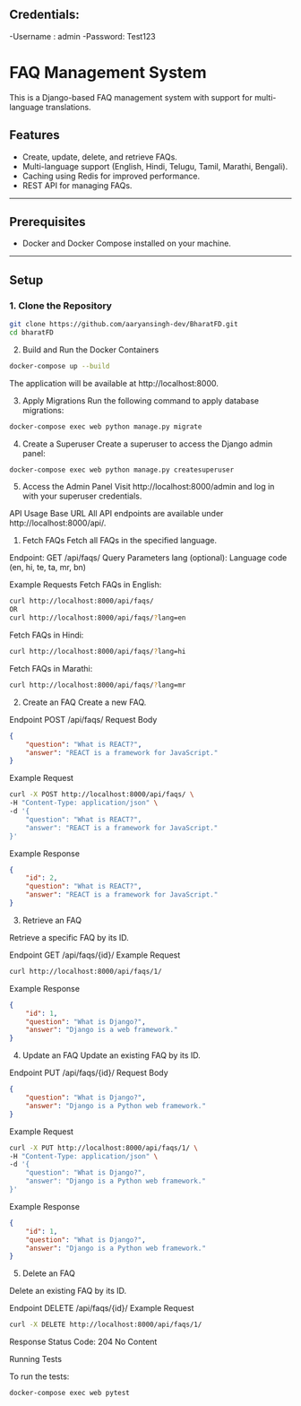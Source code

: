 ## Credentials:

-Username : admin
-Password: Test123
# FAQ Management System
This is a Django-based FAQ management system with support for multi-language translations.

## Features
- Create, update, delete, and retrieve FAQs.
- Multi-language support (English, Hindi, Telugu, Tamil, Marathi, Bengali).
- Caching using Redis for improved performance.
- REST API for managing FAQs.

---

## Prerequisites
- Docker and Docker Compose installed on your machine.

---

## Setup

### 1. Clone the Repository
```bash
git clone https://github.com/aaryansingh-dev/BharatFD.git
cd bharatFD
```

2. Build and Run the Docker Containers
```bash
docker-compose up --build
```
The application will be available at http://localhost:8000.

3. Apply Migrations
Run the following command to apply database migrations:

```bash
docker-compose exec web python manage.py migrate
```

4. Create a Superuser
Create a superuser to access the Django admin panel:

```bash
docker-compose exec web python manage.py createsuperuser
```
5. Access the Admin Panel
Visit http://localhost:8000/admin and log in with your superuser credentials.

API Usage
Base URL
All API endpoints are available under http://localhost:8000/api/.

1. Fetch FAQs
Fetch all FAQs in the specified language.

Endpoint:
GET /api/faqs/
Query Parameters
lang (optional): Language code (en, hi, te, ta, mr, bn)

Example Requests
Fetch FAQs in English:

```bash
curl http://localhost:8000/api/faqs/
OR
curl http://localhost:8000/api/faqs/?lang=en
```
Fetch FAQs in Hindi:

```bash
curl http://localhost:8000/api/faqs/?lang=hi
```

Fetch FAQs in Marathi:

```bash
curl http://localhost:8000/api/faqs/?lang=mr
```

2. Create an FAQ
Create a new FAQ.

Endpoint
POST /api/faqs/
Request Body
```json
{
    "question": "What is REACT?",
    "answer": "REACT is a framework for JavaScript."
}
```
Example Request
```bash
curl -X POST http://localhost:8000/api/faqs/ \
-H "Content-Type: application/json" \
-d '{
    "question": "What is REACT?",
    "answer": "REACT is a framework for JavaScript."
}'
```
Example Response
```json
{
    "id": 2,
    "question": "What is REACT?",
    "answer": "REACT is a framework for JavaScript."
}
```

3. Retrieve an FAQ

Retrieve a specific FAQ by its ID.

Endpoint
GET /api/faqs/{id}/
Example Request
```bash
curl http://localhost:8000/api/faqs/1/
```
Example Response
```json
{
    "id": 1,
    "question": "What is Django?",
    "answer": "Django is a web framework."
}
```
4. Update an FAQ
Update an existing FAQ by its ID.

Endpoint
PUT /api/faqs/{id}/
Request Body
```json
{
    "question": "What is Django?",
    "answer": "Django is a Python web framework."
}
```
Example Request
```bash
curl -X PUT http://localhost:8000/api/faqs/1/ \
-H "Content-Type: application/json" \
-d '{
    "question": "What is Django?",
    "answer": "Django is a Python web framework."
}'
```
Example Response
```json
{
    "id": 1,
    "question": "What is Django?",
    "answer": "Django is a Python web framework."
}
```
5. Delete an FAQ

Delete an existing FAQ by its ID.

Endpoint
DELETE /api/faqs/{id}/
Example Request
```bash
curl -X DELETE http://localhost:8000/api/faqs/1/
```
Response
Status Code: 204 No Content

Running Tests

To run the tests:

```bash
docker-compose exec web pytest
```